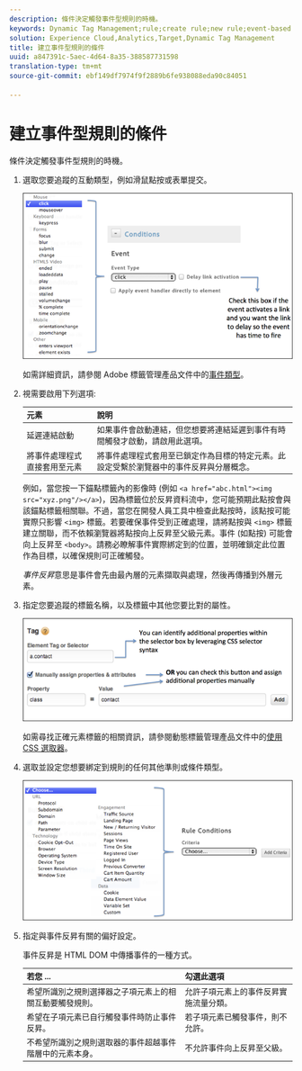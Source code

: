 ```yaml
---
description: 條件決定觸發事件型規則的時機。
keywords: Dynamic Tag Management;rule;create rule;new rule;event-based rule;delay link activation;apply event handler directly to element;bubbling;event bubbling
solution: Experience Cloud,Analytics,Target,Dynamic Tag Management
title: 建立事件型規則的條件
uuid: a847391c-5aec-4d64-8a35-388587731598
translation-type: tm+mt
source-git-commit: ebf149df7974f9f2889b6fe938088eda90c84051

---
```



# 建立事件型規則的條件

條件決定觸發事件型規則的時機。

1. 選取您要追蹤的互動類型，例如滑鼠點按或表單提交。

   ![](assets/condition-event-based.png)

   如需詳細資訊，請參閱 Adobe 標籤管理產品文件中的[事件類型](https://marketing.adobe.com/resources/help/en_US/dtm/event_types.html)。

1. 視需要啟用下列選項:

   | 元素 | 說明 |
   |--- |--- |
   | 延遲連結啟動 | 如果事件會啟動連結，但您想要將連結延遲到事件有時間觸發才啟動，請啟用此選項。 |
   | 將事件處理程式直接套用至元素 | 將事件處理程式套用至已鎖定作為目標的特定元素。此設定受繫於瀏覽器中的事件反昇與分層概念。 |

   例如，當您按一下錨點標籤內的影像時 (例如 `<a href="abc.html"><img src="xyz.png"/></a>`)，因為標籤位於反昇資料流中，您可能預期此點按會與該錨點標籤相關聯。不過，當您在開發人員工具中檢查此點按時，該點按可能實際只影響 `<img>` 標籤。若要確保事件受到正確處理，請將點按與 `<img>` 標籤建立關聯，而不依賴瀏覽器將點按向上反昇至父級元素。事件 (如點按) 可能會向上反昇至 `<body>`。請務必瞭解事件實際綁定到的位置，並明確鎖定此位置作為目標，以確保規則可正確觸發。

   *事件反昇*&#x200B;意思是事件會先由最內層的元素擷取與處理，然後再傳播到外層元素。

1. 指定您要追蹤的標籤名稱，以及標籤中其他您要比對的屬性。

   ![](assets/condition-event-based2.png)

   如需尋找正確元素標籤的相關資訊，請參閱動態標籤管理產品文件中的[使用 CSS 選取器](https://marketing.adobe.com/resources/help/en_US/dtm/css-selector.html)。

1. 選取並設定您想要綁定到規則的任何其他準則或條件類型。

   ![](assets/condition-event-based3.png)

1. 指定與事件反昇有關的偏好設定。

   事件反昇是 HTML DOM 中傳播事件的一種方式。

   | 若您 ... | 勾選此選項 |
   |--- |--- |
   | 希望所識別之規則選擇器之子項元素上的相關互動要觸發規則。 | 允許子項元素上的事件反昇實施流量分類。 |
   | 希望在子項元素已自行觸發事件時防止事件反昇。 | 若子項元素已觸發事件，則不允許。 |
   | 不希望所識別之規則選取器的事件超越事件階層中的元素本身。 | 不允許事件向上反昇至父級。 |
